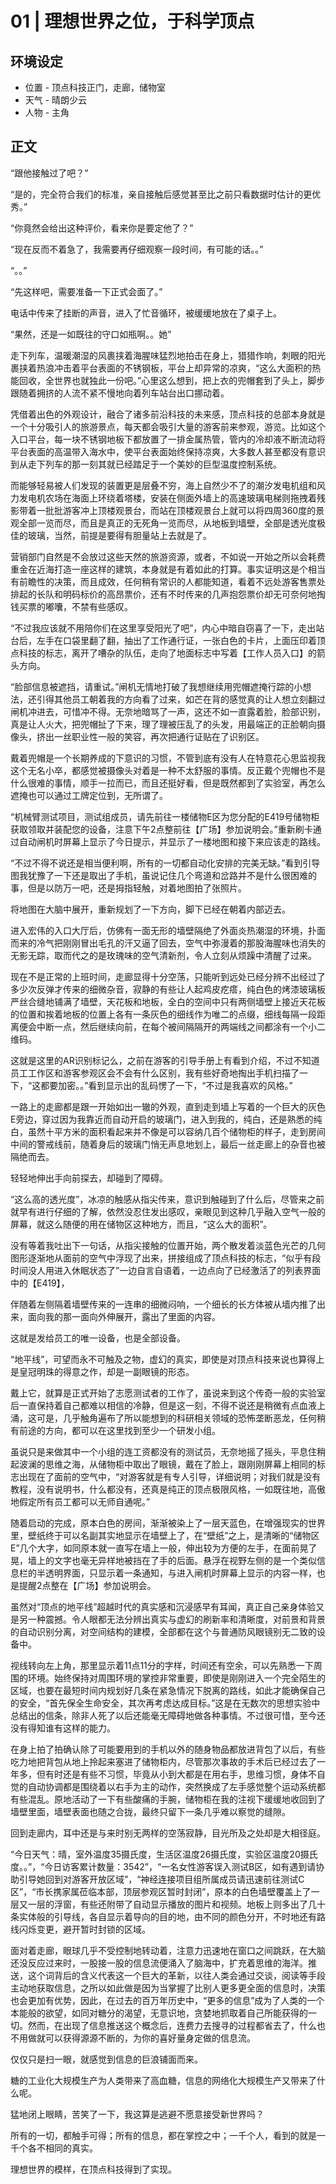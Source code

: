 # 01 | 理想世界之位，于科学顶点

## 环境设定

* 位置 - 顶点科技正门，走廊，储物室
* 天气 - 晴朗少云
* 人物 - 主角

## 正文

“跟他接触过了吧？”

“是的，完全符合我们的标准，亲自接触后感觉甚至比之前只看数据时估计的更优秀。”

“你竟然会给出这种评价，看来你是要定他了？”

“现在反而不着急了，我需要再仔细观察一段时间，有可能的话。。”

“。。”

“先这样吧，需要准备一下正式会面了。”

电话中传来了挂断的声音，进入了忙音循环，被缓缓地放在了桌子上。

“果然，还是一如既往的守口如瓶啊。。她”



走下列车，温暖潮湿的风裹挟着海腥味猛烈地拍击在身上，猎猎作响，刺眼的阳光裹挟着热浪冲击着平台表面的不锈钢板，平台上却异常的凉爽，“这么大面积的热能回收，全世界也就独此一份吧。”心里这么想到，把上衣的兜帽套到了头上，脚步跟随着拥挤的人流不紧不慢地向着列车站台出口挪动着。

凭借着出色的外观设计，融合了诸多前沿科技的未来感，顶点科技的总部本身就是一个十分吸引人的旅游景点，每天都会吸引大量的游客前来参观，游览。比如这个入口平台，每一块不锈钢地板下都放置了一排金属热管，管内的冷却液不断流动将平台表面的高温带入海水中，使平台表面始终保持凉爽，大多数人甚至都没有意识到从走下列车的那一刻其就已经踏足于一个美妙的巨型温度控制系统。

而能够轻易被人们发现的装置更是层叠不穷，海上自然少不了的潮汐发电机组和风力发电机农场在海面上环绕着塔楼，安装在侧面外墙上的高速玻璃电梯则拖拽着残影带着一批批游客冲上顶楼观景台，而站在顶楼观景台上就可以将四周360度的景观全部一览而尽，而且是真正的无死角一览而尽，从地板到墙壁，全部是透光度极佳的玻璃，当然，前提是要得有胆量站上去就是了。

营销部门自然是不会放过这些天然的旅游资源，或者，不如说一开始之所以会耗费重金在近海打造一座这样的建筑，本身就是有着如此的打算。事实证明这是个相当有前瞻性的决策，而且成效，任何稍有常识的人都能知道，看着不远处游客售票处排起的长队和明码标价的高昂票价，还有不时传来的几声抱怨票价却无可奈何地掏钱买票的嘟囔，不禁有些感叹。

“不过我应该就不用陪你们在这里享受阳光了吧”，内心中暗自窃喜了一下，走出站台后，左手在口袋里翻了翻，抽出了工作通行证，一张白色的卡片，上面压印着顶点科技的标志，离开了嘈杂的队伍，走向了地面标志中写着【工作人员入口】的箭头方向。



“脸部信息被遮挡，请重试。”闸机无情地打破了我想继续用兜帽遮掩行踪的小想法，还引得其他员工朝着我的方向看了过来，如芒在背的感觉真的让人想立刻翻过闸机冲进去，可惜冲不得。无奈地暗骂了一声，这还不如一直露着脸，脸部识别，真是让人火大，把兜帽扯了下来，理了理被压乱了的头发，用最端正的正脸朝向摄像头，挤出一丝职业性一般的笑容，再次把通行证贴在了识别区。

戴着兜帽是一个长期养成的下意识的习惯，不管到底有没有人在特意花心思监视我这个无名小卒，都感觉被摄像头对着是一种不太舒服的事情。反正戴个兜帽也不是什么很难的事情，顺手一拉而已，而且还挺好看，但是既然都到了实验室，再怎么遮掩也可以通过工牌定位到，无所谓了。

“机械臂测试项目，测试组成员，请先前往一楼储物E区为您分配的E419号储物柜获取领取并装配您的设备，注意下午2点整前往【广场】参加说明会。”重新刷卡通过自动闸机时屏幕上显示了今日提示，并显示了一楼地图和接下来应该走的路线。

“不过不得不说还是相当便利啊，所有的一切都自动化安排的完美无缺。”看到引导图我犹豫了一下还是取出了手机，虽说记住几个弯道和岔路并不是什么很困难的事，但是以防万一吧，还是拇指轻触，对着地图拍了张照片。

将地图在大脑中展开，重新规划了一下方向，脚下已经在朝着内部迈去。

进入宏伟的入口大厅后，仿佛有一面无形的墙壁隔绝了外面炎热潮湿的环境，扑面而来的冷气把刚刚冒出毛孔的汗又逼了回去，空气中弥漫着的那股海腥味也消失的无影无踪，取而代之的是玫瑰味的空气清新剂，令人立刻从烦躁中清醒了过来。

现在不是正常的上班时间，走廊显得十分空荡，只能听到远处已经分辨不出经过了多少次反弹才传来的细微杂音，寂静的有些让人起鸡皮疙瘩，纯白色的烤漆玻璃板严丝合缝地铺满了墙壁，天花板和地板，全白的空间中只有两侧墙壁上接近天花板的位置和挨着地板的位置上各有一条灰色的细线作为唯二的点缀，细线每隔一段距离便会中断一点，然后继续向前，在每个被间隔隔开的两端线之间都涂有一个小二维码。

这就是这里的AR识别标记么，之前在游客的引导手册上有看到介绍，不过不知道员工工作区和游客参观区会不会有什么区别，我有些好奇地掏出手机扫描了一下，“这都要加密。。”看到显示出的乱码愣了一下，“不过是我喜欢的风格。”

一路上的走廊都是跟一开始如出一辙的外观，直到走到墙上写着的一个巨大的灰色E旁边，穿过因为我靠近而自动开启的玻璃门，进入到我的，纯白，还是熟悉的纯白，虽然十平方米的面积看起来并不像是可以容纳几百个储物柜的样子，走到房间中间的警戒线前，随着身后的玻璃门悄无声息地划上，最后一丝走廊上的杂音也被隔绝而去。

轻轻地伸出手向前探去，却碰到了障碍。

“这么高的透光度”，冰凉的触感从指尖传来，意识到触碰到了什么后，尽管来之前就早有进行仔细的了解，依然没忍住发出感叹，亲眼见到这种几乎融入空气一般的屏幕，就这么随便的用在储物区这种地方，而且，“这么大的面积”。

没有等着我吐出下一句话，从指尖接触的位置开始，两个散发着淡蓝色光芒的几何图形逐渐地从面前的空气中浮现了出来，拼接组成了顶点科技的标志，“似乎有段时间没人用进入休眠状态了”一边自言自语着，一边点向了已经激活了的列表界面中的【E419】，

伴随着左侧隔着墙壁传来的一连串的细微闷响，一个细长的长方体被从墙内推了出来，面向我的那一面向外伸展开，露出了里面的内容。

这就是发给员工的唯一设备，也是全部设备。

“地平线”，可望而永不可触及之物，虚幻的真实，即使是对顶点科技来说也算得上是皇冠明珠的得意之作，却是一副眼镜的形态。

戴上它，就算是正式开始了志愿测试者的工作了，虽说来到这个传奇一般的实验室后一直保持着自己都难以相信的冷静，但是这一刻，不得不说还是稍微有点血液上涌，这可是，几乎触角遍布了所以能想到的科研相关领域的恐怖垄断恶龙，任何稍有前途的方向，都可以在这里找到至少一个研发小组。

虽说只是来做其中一个小组的连工资都没有的测试员，无奈地摇了摇头，平息住稍起波澜的思维之海，从储物柜中取出了眼镜，戴在了脸上，跟刚刚屏幕上相同的标志出现在了面前的空气中，“对游客就是有专人引导，详细说明；对我们就是没有教程，没有说明书，什么都没有，还真是纯正的顶点极限风格，一如既往地，高傲地假定所有员工都可以无师自通呢。”

随着启动的完成，原本白色的房间，渐渐被染上了一层天蓝色，在增强现实的世界里，壁纸终于可以名副其实地显示在墙壁上了，在“壁纸”之上，是清晰的“储物区E”几个大字，如同原本就一直写在墙上一般，伸出较为方便的左手，在面前晃了晃，墙上的文字也毫无异样地被挡在了手的后面。悬浮在视野左侧的是一个类似信息栏的半透明界面，只显示着一条通知，与进入闸机时屏幕上显示的内容一样，也是提醒2点整在【广场】参加说明会。

虽然对“顶点的地平线”超越时代的真实感和沉浸感早有耳闻，真正自己亲身体验又是另一种震撼。令人眼都无法分辨出真实与虚幻的刷新率和清晰度，对前景和背景的自动识别分离，对空间结构的建模，全部都在这个与普通防风眼镜别无二致的设备中。

视线转向左上角，那里显示着11点11分的字样，时间还有空余，可以先熟悉一下周围的环境。始终保持对周围环境的掌控非常重要，即使是刚刚进入一个完全陌生的区域，也要在最短时间内规划好几条在紧急情况下脱离的路线，如此才能确保自己的安全，“首先保全生命安全，其次再考虑达成目标。”这是在无数次的思想实验中总结出的信条，除非人死了以后还能毫无障碍地做各种事情。不过很可惜，至今还没有得知谁有这样的能力。



在身上拍了拍确认除了可能要用到的手机以外的随身物品都放进背包了以后，有些吃力地把背包从地上拎起来塞进了储物柜内，尽管那次事故的手术后已经过去了一年多，但有时还是有些不习惯，毕竟从小到大都是在用右手，思维习惯，身体不自觉的自动协调都是围绕着以右手为主的动作，突然换成了左手感觉整个运动系统都有些混乱。原地活动了一下有些酸痛的手腕，储物柜在我的注视下缓缓地收回到了墙壁里面，墙壁表面也随之合拢，最终只留下一条几乎难以察觉的缝隙。

回到走廊内，耳中还是与来时别无两样的空荡寂静，目光所及之处却是大相径庭。

“今日天气：晴，室外温度35摄氏度，生活区温度26摄氏度，实验区温度20摄氏度。。”，“今日访客累计数量：3542”，“一名女性游客误入测试B区，如有遇到请协助引导她回到对游客开放区域”，“神经连接项目组所属成员请迅速前往测试C区”，“市长携家属莅临本部，顶层参观区暂时封闭”，原本的白色墙壁覆盖上了一层又一层的浮窗，有些还附带了自动显示播放的图片和视频。地板上则多出了几十条实体般的引导线，各自显示着导向的目的地，由不同的颜色分开，不时地还有路线闪烁变更，避开暂时封锁的区域。

面对着走廊，眼球几乎不受控制地转动着，注意力迅速地在窗口之间跳跃，在大脑还没反应过来时，一股接一股的信息流便涌入了脑海中，扩充着思维的海洋。推送，这个词背后的含义代表这一个巨大的革新，以往人类会通过交谈，阅读等手段主动地获取信息，之所以如此做是因为当掌握了比别人更多更全面的信息时，决策也会更加有优势，因此，在过去的百万年历史中，“更多的信息”成为了人类的一个本能般的欲望，如同对糖分的渴望，无意识地，贪婪地抓取着自己所能获得的一切。然而，在出现了信息推送这个概念后，连费力去搜寻的过程都省去了，什么也不用做就可以获得源源不断的，为你的喜好量身定做的信息流。

仅仅只是扫一眼，就感觉到信息的巨浪铺面而来。

糖的工业化大规模生产为人类带来了高血糖，信息的网络化大规模生产又带来了什么呢。

猛地闭上眼睛，苦笑了一下，我这算是逃避不愿意接受新世界吗？

所有的一切，都触手可得；所有的信息，都在掌控之中；一千个人，看到的就是一千个各不相同的真实。

理想世界的模样，在顶点科技得到了实现。

